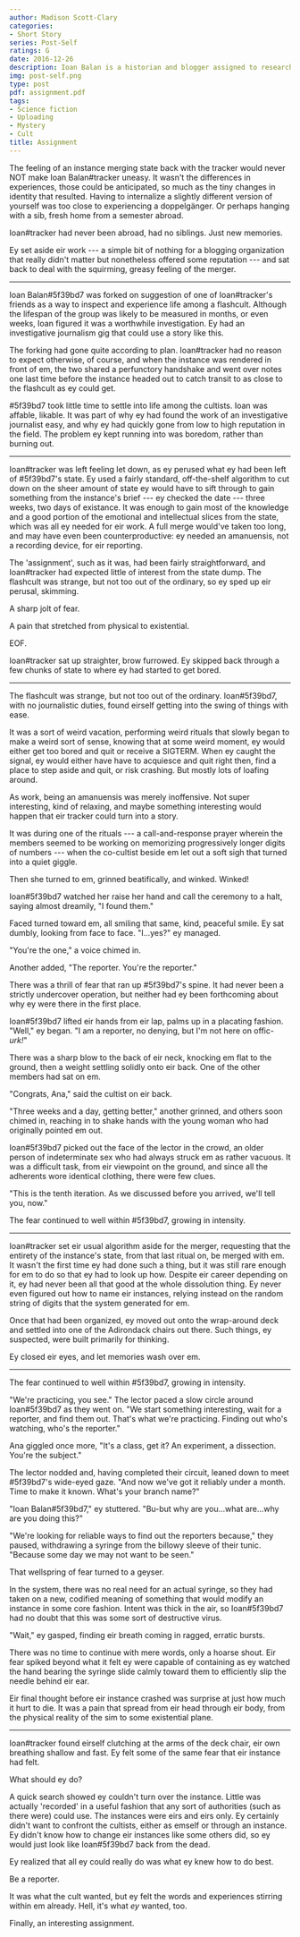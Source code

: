 ```yaml
---
author: Madison Scott-Clary
categories:
- Short Story
series: Post-Self
ratings: G
date: 2016-12-26
description: Ioan Balan is a historian and blogger assigned to research a flash-cult. Things go sideways, and he's left with more story than expected.
img: post-self.png
type: post
pdf: assignment.pdf
tags:
- Science fiction
- Uploading
- Mystery
- Cult
title: Assignment
---
```


The feeling of an instance merging state back with the tracker would never NOT make Ioan Balan#tracker uneasy. It wasn't the differences in experiences, those could be anticipated, so much as the tiny changes in identity that resulted. Having to internalize a slightly different version of yourself was too close to experiencing a doppelg&auml;nger. Or perhaps hanging with a sib, fresh home from a semester abroad.

Ioan#tracker had never been abroad, had no siblings. Just new memories.

Ey set aside eir work --- a simple bit of nothing for a blogging organization that really didn't matter but nonetheless offered some reputation --- and sat back to deal with the squirming, greasy feeling of the merger.

-----

Ioan Balan#5f39bd7 was forked on suggestion of one of Ioan#tracker's friends as a way to inspect and experience life among a flashcult. Although the lifespan of the group was likely to be measured in months, or even weeks, Ioan figured it was a worthwhile investigation. Ey had an investigative journalism gig that could use a story like this.

The forking had gone quite according to plan. Ioan#tracker had no reason to expect otherwise, of course, and when the instance was rendered in front of em, the two shared a perfunctory handshake and went over notes one last time before the instance headed out to catch transit to as close to the flashcult as ey could get.

\#5f39bd7 took little time to settle into life among the cultists. Ioan was affable, likable. It was part of why ey had found the work of an investigative journalist easy, and why ey had quickly gone from low to high reputation in the field. The problem ey kept running into was boredom, rather than burning out.

-----

Ioan#tracker was left feeling let down, as ey perused what ey had been left of #5f39bd7's state. Ey used a fairly standard, off-the-shelf algorithm to cut down on the sheer amount of state ey would have to sift through to gain something from the instance's brief --- ey checked the date --- three weeks, two days of existance. It was enough to gain most of the knowledge and a good portion of the emotional and intellectual slices from the state, which was all ey needed for eir work. A full merge would've taken too long, and may have even been counterproductive: ey needed an amanuensis, not a recording device, for eir reporting.

The 'assignment', such as it was, had been fairly straightforward, and Ioan#tracker had expected little of interest from the state dump. The flashcult was strange, but not too out of the ordinary, so ey sped up eir perusal, skimming.

A sharp jolt of fear.

A pain that stretched from physical to existential.

EOF.

Ioan#tracker sat up straighter, brow furrowed. Ey skipped back through a few chunks of state to where ey had started to get bored.

-----

The flashcult was strange, but not too out of the ordinary. Ioan#5f39bd7, with no journalistic duties, found eirself getting into the swing of things with ease.

It was a sort of weird vacation, performing weird rituals that slowly began to make a weird sort of sense, knowing that at some weird moment, ey would either get too bored and quit or receive a SIGTERM. When ey caught the signal, ey would either have have to acquiesce and quit right then, find a place to step aside and quit, or risk crashing. But mostly lots of loafing around.

As work, being an amanuensis was merely inoffensive. Not super interesting, kind of relaxing, and maybe something interesting would happen that eir tracker could turn into a story.

It was during one of the rituals --- a call-and-response prayer wherein the members seemed to be working on memorizing progressively longer digits of numbers --- when the co-cultist beside em let out a soft sigh that turned into a quiet giggle.

Then she turned to em, grinned beatifically, and winked.  Winked!

Ioan#5f39bd7 watched her raise her hand and call the ceremony to a halt, saying almost dreamily, "I found them."

Faced turned toward em, all smiling that same, kind, peaceful smile.  Ey sat dumbly, looking from face to face.  "I...yes?" ey managed.

"You're the one," a voice chimed in.

Another added, "The reporter. You're the reporter."

There was a thrill of fear that ran up #5f39bd7's spine. It had never been a strictly undercover operation, but neither had ey been forthcoming about why ey were there in the first place.

Ioan#5f39bd7 lifted eir hands from eir lap, palms up in a placating fashion. "Well," ey began. "I am a reporter, no denying, but I'm not here on offic-*urk!*"

There was a sharp blow to the back of eir neck, knocking em flat to the ground, then a weight settling solidly onto eir back. One of the other members had sat on em.

"Congrats, Ana," said the cultist on eir back.

"Three weeks and a day, getting better," another grinned, and others soon chimed in, reaching in to shake hands with the young woman who had originally pointed em out.

Ioan#5f39bd7 picked out the face of the lector in the crowd, an older person of indeterminate sex who had always struck em as rather vacuous. It was a difficult task, from eir viewpoint on the ground, and since all the adherents wore identical clothing, there were few clues.

"This is the tenth iteration. As we discussed before you arrived, we'll tell you, now."

The fear continued to well within #5f39bd7, growing in intensity.

-----

Ioan#tracker set eir usual algorithm aside for the merger, requesting that the entirety of the instance's state, from that last ritual on, be merged with em. It wasn't the first time ey had done such a thing, but it was still rare enough for em to do so that ey had to look up how. Despite eir career depending on it, ey had never been all that good at the whole dissolution thing. Ey never even figured out how to name eir instances, relying instead on the random string of digits that the system generated for em.

Once that had been organized, ey moved out onto the wrap-around deck and settled into one of the Adirondack chairs out there. Such things, ey suspected, were built primarily for thinking.

Ey closed eir eyes, and let memories wash over em.

-----

The fear continued to well within #5f39bd7, growing in intensity.

"We're practicing, you see." The lector paced a slow circle around Ioan#5f39bd7 as they went on. "We start something interesting, wait for a reporter, and find them out. That's what we're practicing. Finding out who's watching, who's the reporter."

Ana giggled once more, "It's a class, get it? An experiment, a dissection. You're the subject."

The lector nodded and, having completed their circuit, leaned down to meet #5f39bd7's wide-eyed gaze. "And now we've got it reliably under a month. Time to make it known. What's your branch name?"

"Ioan Balan#5f39bd7," ey stuttered. "Bu-but why are you...what are...why are you doing this?"

"We're looking for reliable ways to find out the reporters because," they paused, withdrawing a syringe from the billowy sleeve of their tunic. "Because some day we may not want to be seen."

That wellspring of fear turned to a geyser.

In the system, there was no real need for an actual syringe, so they had taken on a new, codified meaning of something that would modify an instance in some core fashion. Intent was thick in the air, so Ioan#5f39bd7 had no doubt that this was some sort of destructive virus.

"Wait," ey gasped, finding eir breath coming in ragged, erratic bursts.

There was no time to continue with mere words, only a hoarse shout. Eir fear spiked beyond what it felt ey were capable of containing as ey watched the hand bearing the syringe slide calmly toward them to efficiently slip the needle behind eir ear.

Eir final thought before eir instance crashed was surprise at just how much it hurt to die. It was a pain that spread from eir head through eir body, from the physical reality of the sim to some existential plane.

-----

Ioan#tracker found eirself clutching at the arms of the deck chair, eir own breathing shallow and fast. Ey felt some of the same fear that eir instance had felt.

What should ey do?

A quick search showed ey couldn't turn over the instance. Little was actually 'recorded' in a useful fashion that any sort of authorities (such as there were) could use. The instances were eirs and eirs only. Ey certainly didn't want to confront the cultists, either as emself or through an instance. Ey didn't know how to change eir instances like some others did, so ey would just look like Ioan#5f39bd7 back from the dead.

Ey realized that all ey could really do was what ey knew how to do best.

Be a reporter.

It was what the cult wanted, but ey felt the words and experiences stirring within em already. Hell, it's what *ey* wanted, too.

Finally, an interesting assignment.
